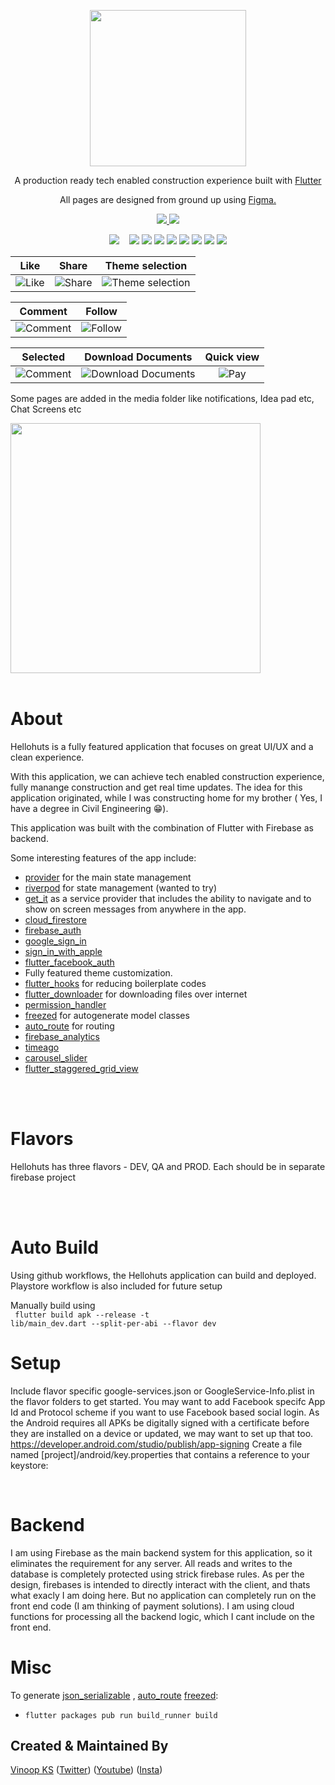 <p align="center">
  <img height="250" src="media/hello_logo.png"/>
</p>

<p align="center">
 A production ready tech enabled construction experience built with <a href="https://flutter.dev/">Flutter</a>
</p>
<p align="center">
 All pages are designed from ground up using <a href ="https://www.figma.com/" > Figma.
</p>

<p align="center">
  <a href="/LICENSE"><img src="https://img.shields.io/badge/CC%201.0-Licence-yellow/">
  </a>

<a  href="https://github.com/vinoopks/hellohuts_app/actions/workflows/dev.build-release-app.yml">
   <img src="https://github.com/vinoopks/hellohuts_app/actions/workflows/dev.build-release-app.yml/badge.svg"/>
   </a>
</p>

<p align="center">
<img src="media/login.gif">
<span>&nbsp;&nbsp;<span>
<img src="media/feed.gif">
<img src="media/comment.gif">
<img src="media/explore.gif">
<img src="media/hero.gif">
<img src="media/search.gif">
<img src="media/add details.gif">
<img src="media/pay.gif">
<img src="media/dashboard.gif">

</p>


  
  | Like | Share | Theme selection |
  | :---: | :---: | :---: |
  | ![Like](media/like.gif) | ![Share](media/share.gif) | ![Theme selection](media/theme.gif) |


  
  | Comment | Follow |
  | :---: | :---: |
  | ![Comment](media/detail_comment.gif) | ![Follow](media/follow.gif) | 


  
  | Selected | Download Documents |  Quick view |
  | :---: | :---: | :---: |
  | ![Comment](media/selected_plan.gif) | ![Download Documents](media/documents_download.gif) |  ![Pay](media/hero_dash_proj_details.gif) | 


 <p> Some pages are added in the media folder like notifications, Idea pad etc, Chat Screens etc</p>
 <img src="media/Project Customer Chat -4.png" height="400"/>

</br>
</br>

# About

Hellohuts is a fully featured application that focuses on great UI/UX and a clean experience.

With this application, we can achieve tech enabled construction experience, fully manange construction and get real time updates.
The idea for this application originated, while I was constructing home for my brother ( Yes, I have a degree in Civil Engineering 😁). 

This application was built with the combination of Flutter with Firebase as backend.

Some interesting features of the app include:

* [provider](https://pub.dev/packages/provider) for the main state management
* [riverpod](https://pub.dev/packages/riverpod) for state management (wanted to try)
* [get_it](https://pub.dev/packages/get_it) as a service provider that includes
  the ability to navigate and to show on screen messages from anywhere in the app.
* [cloud_firestore](https://pub.dev/packages/cloud_firestore) 
* [firebase_auth](https://pub.dev/packages/firebase_auth) 
* [google_sign_in](https://pub.dev/packages/google_sign_in) 
* [sign_in_with_apple](https://pub.dev/packages/sign_in_with_apple) 
* [flutter_facebook_auth](https://pub.dev/packages/flutter_facebook_auth) 
* Fully featured theme customization.
* [flutter_hooks](https://pub.dev/packages/cloud_fiflutter_hooksrestore)  for reducing boilerplate codes
* [flutter_downloader](https://pub.dev/packages/flutter_downloader) for downloading files over internet
* [permission_handler](https://pub.dev/packages/permission_handler) 
* [freezed](https://pub.dev/packages/freezed)  for autogenerate model classes
* [auto_route](https://pub.dev/packages/auto_route)  for routing
* [firebase_analytics](https://pub.dev/packages/firebase_analytics) 
* [timeago](https://pub.dev/packages/timeago) 
* [carousel_slider](https://pub.dev/packages/carousel_slider)  
* [flutter_staggered_grid_view](https://pub.dev/packages/flutter_staggered_grid_view)  

</br>
</br>

# Flavors
Hellohuts has three flavors - DEV, QA and PROD. Each should be in separate firebase project

</br>
</br>

# Auto Build
Using github workflows, the Hellohuts application can build and deployed. Playstore workflow is also included for future setup

Manually build using </br>
<code> flutter build apk --release -t lib/main_dev.dart --split-per-abi --flavor dev </code>
# Setup
Include flavor specific google-services.json  or GoogleService-Info.plist in the flavor folders to get started. You may want to add Facebook specifc App Id and Protocol scheme if you want to use Facebook based social login. As the Android requires  all APKs be digitally signed with a certificate before they are installed on a device or updated, we may want to set  up that too. 
 https://developer.android.com/studio/publish/app-signing
Create a file named [project]/android/key.properties that contains a reference to your keystore:


</br>

# Backend
I am using Firebase as the main backend system for this application, so it eliminates the requirement for any server. All reads and writes to the database is completely protected using strick firebase rules. As per the design, firebases is intended to directly interact with the client, and thats what exacly I am doing here. But no application can completely run on the front end code (I am thinking of payment solutions). I am using cloud functions for processing all the backend logic, which I cant include on the front end. 
</br>

# Misc

To generate [json_serializable](https://pub.dev/packages/json_serializable)
, [auto_route](https://pub.dev/packages/json_serializable) [freezed](https://pub.dev/packages/freezed):

* `flutter packages pub run build_runner build`


## Created & Maintained By

[Vinoop KS](https://github.com/vinoopks) ([Twitter](https://www.twitter.com/vinoopks)) ([Youtube](https://www.youtube.com/user/sonusharma045sonu/)) ([Insta](https://www.instagram.com/vinoopks))
